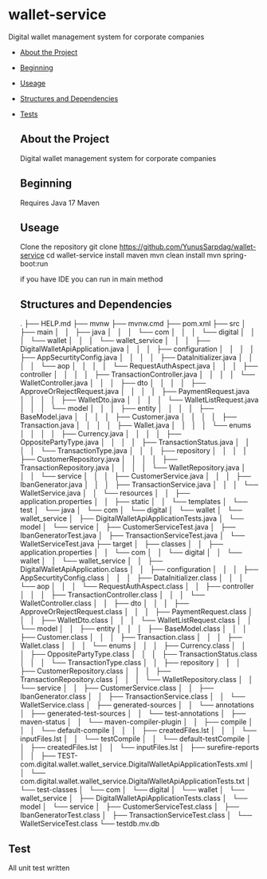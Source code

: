 # wallet-service
Digital wallet management system for corporate companies


- [About the Project](#about-project)
- [Beginning](#beginning)
- [Useage](#use)
- [Structures and Dependencies](#structures-dependencies)
- [Tests](#tests)

  ## About the Project
  Digital wallet management system for corporate companies

  ## Beginning
  Requires Java 17
  Maven

  ## Useage
  Clone the repository
  git clone https://github.com/YunusSarpdag/wallet-service
  cd wallet-service
  install maven
  mvn clean install
  mvn spring-boot:run

  if you have IDE you can run in main method

  ## Structures and Dependencies
  .
├── HELP.md
├── mvnw
├── mvnw.cmd
├── pom.xml
├── src
│   ├── main
│   │   ├── java
│   │   │   └── com
│   │   │       └── digital
│   │   │           └── wallet
│   │   │               └── wallet_service
│   │   │                   ├── DigitalWalletApiApplication.java
│   │   │                   ├── configuration
│   │   │                   │   ├── AppSecurtityConfig.java
│   │   │                   │   ├── DataInitializer.java
│   │   │                   │   └── aop
│   │   │                   │       └── RequestAuthAspect.java
│   │   │                   ├── controller
│   │   │                   │   ├── TransactionController.java
│   │   │                   │   └── WalletController.java
│   │   │                   ├── dto
│   │   │                   │   ├── ApproveOrRejectRequest.java
│   │   │                   │   ├── PaymentRequest.java
│   │   │                   │   ├── WalletDto.java
│   │   │                   │   └── WalletListRequest.java
│   │   │                   └── model
│   │   │                       ├── entity
│   │   │                       │   ├── BaseModel.java
│   │   │                       │   ├── Customer.java
│   │   │                       │   ├── Transaction.java
│   │   │                       │   ├── Wallet.java
│   │   │                       │   └── enums
│   │   │                       │       ├── Currency.java
│   │   │                       │       ├── OppositePartyType.java
│   │   │                       │       ├── TransactionStatus.java
│   │   │                       │       └── TransactionType.java
│   │   │                       ├── repository
│   │   │                       │   ├── CustomerRepository.java
│   │   │                       │   ├── TransactionRepository.java
│   │   │                       │   └── WalletRepository.java
│   │   │                       └── service
│   │   │                           ├── CustomerService.java
│   │   │                           ├── IbanGenerator.java
│   │   │                           ├── TransactionService.java
│   │   │                           └── WalletService.java
│   │   └── resources
│   │       ├── application.properties
│   │       ├── static
│   │       └── templates
│   └── test
│       └── java
│           └── com
│               └── digital
│                   └── wallet
│                       └── wallet_service
│                           ├── DigitalWalletApiApplicationTests.java
│                           └── model
│                               └── service
│                                   ├── CustomerServiceTest.java
│                                   ├── IbanGeneratorTest.java
│                                   ├── TransactionServiceTest.java
│                                   └── WalletServiceTest.java
├── target
│   ├── classes
│   │   ├── application.properties
│   │   └── com
│   │       └── digital
│   │           └── wallet
│   │               └── wallet_service
│   │                   ├── DigitalWalletApiApplication.class
│   │                   ├── configuration
│   │                   │   ├── AppSecurtityConfig.class
│   │                   │   ├── DataInitializer.class
│   │                   │   └── aop
│   │                   │       └── RequestAuthAspect.class
│   │                   ├── controller
│   │                   │   ├── TransactionController.class
│   │                   │   └── WalletController.class
│   │                   ├── dto
│   │                   │   ├── ApproveOrRejectRequest.class
│   │                   │   ├── PaymentRequest.class
│   │                   │   ├── WalletDto.class
│   │                   │   └── WalletListRequest.class
│   │                   └── model
│   │                       ├── entity
│   │                       │   ├── BaseModel.class
│   │                       │   ├── Customer.class
│   │                       │   ├── Transaction.class
│   │                       │   ├── Wallet.class
│   │                       │   └── enums
│   │                       │       ├── Currency.class
│   │                       │       ├── OppositePartyType.class
│   │                       │       ├── TransactionStatus.class
│   │                       │       └── TransactionType.class
│   │                       ├── repository
│   │                       │   ├── CustomerRepository.class
│   │                       │   ├── TransactionRepository.class
│   │                       │   └── WalletRepository.class
│   │                       └── service
│   │                           ├── CustomerService.class
│   │                           ├── IbanGenerator.class
│   │                           ├── TransactionService.class
│   │                           └── WalletService.class
│   ├── generated-sources
│   │   └── annotations
│   ├── generated-test-sources
│   │   └── test-annotations
│   ├── maven-status
│   │   └── maven-compiler-plugin
│   │       ├── compile
│   │       │   └── default-compile
│   │       │       ├── createdFiles.lst
│   │       │       └── inputFiles.lst
│   │       └── testCompile
│   │           └── default-testCompile
│   │               ├── createdFiles.lst
│   │               └── inputFiles.lst
│   ├── surefire-reports
│   │   ├── TEST-com.digital.wallet.wallet_service.DigitalWalletApiApplicationTests.xml
│   │   └── com.digital.wallet.wallet_service.DigitalWalletApiApplicationTests.txt
│   └── test-classes
│       └── com
│           └── digital
│               └── wallet
│                   └── wallet_service
│                       ├── DigitalWalletApiApplicationTests.class
│                       └── model
│                           └── service
│                               ├── CustomerServiceTest.class
│                               ├── IbanGeneratorTest.class
│                               ├── TransactionServiceTest.class
│                               └── WalletServiceTest.class
└── testdb.mv.db

## Test
All unit test written
